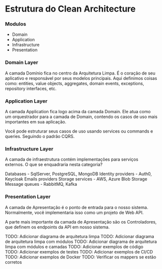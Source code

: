 # Estrutura do Clean Architecture

### Modulos

* Domain
* Application
* Infrastructure
* Presentation

### Domain Layer
A camada Domínio fica no centro da Arquitetura Limpa. É o coração de seu aplicativo e responsável por seus modelos principais. Aqui definimos coisas como: entities, value objects, aggregates, domain events, exceptions, repository interfaces, etc.

### Application Layer

A camada Application fica logo acima da camada Domain. Ele atua como um orquestrador para a camada de Domain, contendo os casos de uso mais importantes em sua aplicação.

Você pode estruturar seus casos de uso usando services ou commands e queries. Seguindo o padrão CQRS.

### Infrastructure Layer

A camada de infraestrutura contém implementações para serviços externos. O que se enquadraria nesta categoria?

Databases - SqlServer, PostgreSQL, MongoDB
Identity providers - Auth0, Keycloak
Emails providers
Storage services - AWS, Azure Blob Storage
Message queues - RabbitMQ, Kafka

### Presentation Layer

A camada de Apresentação é o ponto de entrada para o nosso sistema. Normalmente, você implementaria isso como um projeto de Web API.

A parte mais importante da camada de Apresentação são os Controladores, que definem os endpoints da API em nosso sistema.

TODO: Adicionar diagrama de arquitetura limpa
TODO: Adicionar diagrama de arquitetura limpa com módulos
TODO: Adicionar diagrama de arquitetura limpa com módulos e camadas
TODO: Adicionar exemplos de código
TODO: Adicionar exemplos de testes
TODO: Adicionar exemplos de CI/CD
TODO: Adicionar exemplos de Docker
TODO: Verificar os mappers se estão corretos